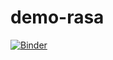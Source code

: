 # demo-rasa

[![Binder](https://mybinder.org/badge_logo.svg)](https://mybinder.org/v2/gh/gstfnsk/demo-rasa/HEAD)
